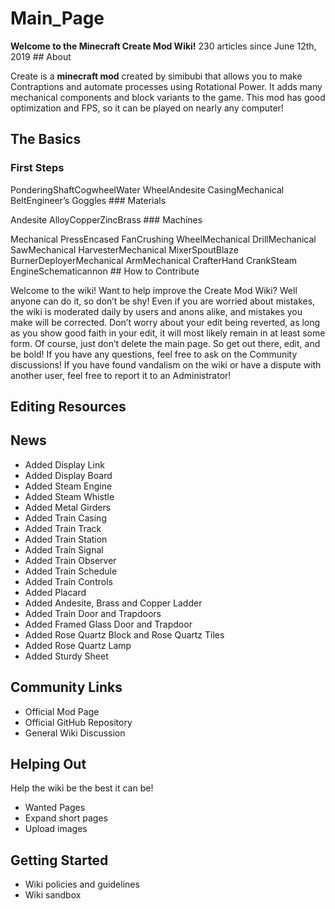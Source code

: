 # Main_Page

**Welcome to the Minecraft Create Mod Wiki!**
230 articles since June 12th, 2019 ## About

Create is a **minecraft mod** created by simibubi that allows you to make Contraptions and automate processes using Rotational Power. It adds many mechanical components and block variants to the game. This mod has good optimization and FPS, so it can be played on nearly any computer!

## The Basics

### First Steps

PonderingShaftCogwheelWater WheelAndesite CasingMechanical BeltEngineer’s Goggles ### Materials

Andesite AlloyCopperZincBrass ### Machines

Mechanical PressEncased FanCrushing WheelMechanical DrillMechanical SawMechanical HarvesterMechanical MixerSpoutBlaze BurnerDeployerMechanical ArmMechanical CrafterHand CrankSteam EngineSchematicannon ## How to Contribute

Welcome to the wiki! Want to help improve the Create Mod Wiki? Well anyone can do it, so don’t be shy! Even if you are worried about mistakes, the wiki is moderated daily by users and anons alike, and mistakes you make will be corrected. Don’t worry about your edit being reverted, as long as you show good faith in your edit, it will most likely remain in at least some form. Of course, just don’t delete the main page. So get out there, edit, and be bold! If you have any questions, feel free to ask on the Community discussions! If you have found vandalism on the wiki or have a dispute with another user, feel free to report it to an Administrator!

## Editing Resources

## News

- Added Display Link
- Added Display Board
- Added Steam Engine
- Added Steam Whistle
- Added Metal Girders
- Added Train Casing
- Added Train Track
- Added Train Station
- Added Train Signal
- Added Train Observer
- Added Train Schedule
- Added Train Controls
- Added Placard
- Added Andesite, Brass and Copper Ladder
- Added Train Door and Trapdoors
- Added Framed Glass Door and Trapdoor
- Added Rose Quartz Block and Rose Quartz Tiles
- Added Rose Quartz Lamp
- Added Sturdy Sheet

## Community Links

- Official Mod Page
- Official GitHub Repository
- General Wiki Discussion

## Helping Out

Help the wiki be the best it can be!

- Wanted Pages
- Expand short pages
- Upload images

## Getting Started

- Wiki policies and guidelines
- Wiki sandbox